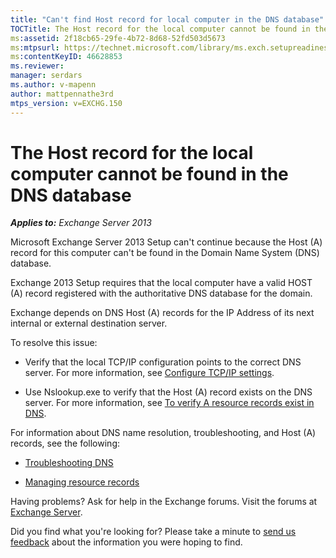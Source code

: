 ```yaml
---
title: "Can't find Host record for local computer in the DNS database"
TOCTitle: The Host record for the local computer cannot be found in the DNS database
ms:assetid: 2f18cb65-29fe-4b72-8d68-52fd503d5673
ms:mtpsurl: https://technet.microsoft.com/library/ms.exch.setupreadiness.hostrecordmissing(v=EXCHG.150)
ms:contentKeyID: 46628853
ms.reviewer: 
manager: serdars
ms.author: v-mapenn
author: mattpennathe3rd
mtps_version: v=EXCHG.150
---
```


# The Host record for the local computer cannot be found in the DNS database

_**Applies to:** Exchange Server 2013_

Microsoft Exchange Server 2013 Setup can't continue because the Host (A) record for this computer can't be found in the Domain Name System (DNS) database.

Exchange 2013 Setup requires that the local computer have a valid HOST (A) record registered with the authoritative DNS database for the domain.

Exchange depends on DNS Host (A) records for the IP Address of its next internal or external destination server.

To resolve this issue:

  - Verify that the local TCP/IP configuration points to the correct DNS server. For more information, see [Configure TCP/IP settings](https://go.microsoft.com/fwlink/p/?linkid=108281).

  - Use Nslookup.exe to verify that the Host (A) record exists on the DNS server. For more information, see [To verify A resource records exist in DNS](https://go.microsoft.com/fwlink/?linkid=63001).

For information about DNS name resolution, troubleshooting, and Host (A) records, see the following:

  - [Troubleshooting DNS](https://go.microsoft.com/fwlink/p/?linkid=294828)

  - [Managing resource records](https://go.microsoft.com/fwlink/p/?linkid=294829)

Having problems? Ask for help in the Exchange forums. Visit the forums at [Exchange Server](https://go.microsoft.com/fwlink/p/?linkid=60612).

Did you find what you're looking for? Please take a minute to [send us feedback](mailto:exsetuphelpfeedback@microsoft.com?subject=exchange%202013%20setup%20help%20feedback) about the information you were hoping to find.
